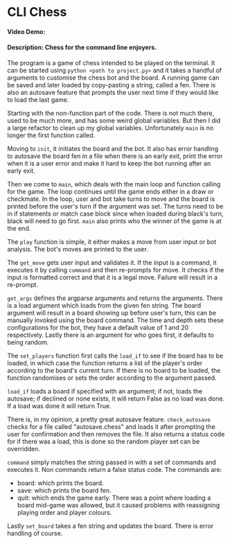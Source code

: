 # CLI Chess
#### Video Demo:  <URL HERE>
#### Description: Chess for the command line enjoyers.

The program is a game of chess intended to be played on the terminal. It can be started using `python <path to project.py>` and it takes a handful of arguments to customise the chess bot and the board. A running game can be saved and later loaded by copy-pasting a string, called a fen. There is also an autosave feature that prompts the user next time if they would like to load the last game.

Starting with the non-function part of the code. There is not much there, used to be much more, and has some weird global variables. But then I did a large refactor to clean up my global variables. Unfortunately `main` is no longer the first function called.

Moving to `init`, it initiates the board and the bot. It also has error handling to autosave the board fen in a file when there is an early exit, print the error when it is a user error and make it hard to keep the bot running after an early exit.

Then we come to `main`, which deals with the main loop and function calling for the game. The loop continues until the game ends either in a draw or checkmate. In the loop, user and bot take turns to move and the board is printed before the user's turn if the argument was set. The turns need to be in if statements or match case block since when loaded during black's turn, black will need to go first. `main` also prints who the winner of the game is at the end.

The `play` function is simple, it either makes a move from user input or bot analysis. The bot's moves are printed to the user.

The `get_move` gets user input and validates it. If the input is a command, it executes it by calling `command` and then re-prompts for move. It checks if the input is formatted correct and that it is a legal move. Failure will result in a re-prompt.

`get_args` defines the argparse arguments and returns the arguments. There is a load argument which loads from the given fen string. The board argument will result in a board showing up before user's turn, this can be manually invoked using the board command. The time and depth sets these configurations for the bot, they have a default value of 1 and 20 respectively. Lastly there is an argument for who goes first, it defaults to being random.

The `set_players` function first calls the `load_if` to see if the board has to be loaded, in which case the function returns a list of the player's order according to the board's current turn. If there is no board to be loaded, the function randomises or sets the order according to the argument passed. 

`load_if` loads a board if specified with an argument; if not, loads the autosave; if declined or none exists, it will return False as no load was done. If a load was done it will return True.

There is, in my opinion, a pretty great autosave feature. `check_autosave` checks for a file called "autosave.chess" and loads it after prompting the user for confirmation and then removes the file. It also returns a status code for if there was a load, this is done so the random player set can be overridden.

`command` simply matches the string passed in with a set of commands and executes it. Non commands return a false status code. The commands are:
- board: which prints the board.
- save: which prints the board fen.
- quit: which ends the game early.
There was a point where loading a board mid-game was allowed, but it caused problems with reassigning playing order and player colours.

Lastly `set_board` takes a fen string and updates the board. There is error handling of course.